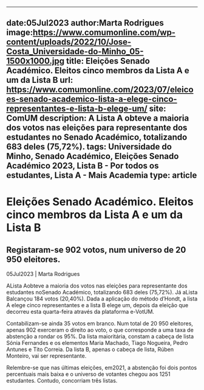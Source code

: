 
---
date:05Jul2023
author:Marta Rodrigues
image:https://www.comumonline.com/wp-content/uploads/2022/10/Jose-Costa_Universidade-do-Minho_05-1500x1000.jpg
title: Eleições Senado Académico. Eleitos cinco membros da Lista A e um da Lista B
url: https://www.comumonline.com/2023/07/eleicoes-senado-academico-lista-a-elege-cinco-representantes-e-lista-b-elege-um/
site: ComUM
description: A Lista A obteve a maioria dos votos nas eleições para representante dos estudantes no Senado Académico, totalizando 683 deles (75,72%).
tags: Universidade do Minho, Senado Académico, Eleições Senado Académico 2023, Lista B - Por todos os estudantes, Lista A - Mais Academia
type: article
---


# Eleições Senado Académico. Eleitos cinco membros da Lista A e um da Lista B

## Registaram-se 902 votos, num universo de 20 950 eleitores.

05Jul2023 | Marta Rodrigues

ALista Aobteve a maioria dos votos nas eleições para representante dos estudantes noSenado Académico, totalizando 683 deles (75,72%). Já aLista Balcançou 184 votos (20,40%). Dada a aplicação do método d’Hondt, a lista A elege cinco representantes e a lista B elege um, depois da eleição que decorreu esta quarta-feira através da plataforma e-VotUM.

Contabilizam-se ainda 35 votos em branco. Num total de 20 950 eleitores, apenas 902 exerceram o direito ao voto, o que corresponde a uma taxa de abstenção a rondar os 95%. Da lista maioritária, constam a cabeça de lista Sónia Fernandes e os elementos Maria Machado, Tiago Nogueira, Pedro Antunes e Tito Correia. Da lista B, apenas o cabeça de lista, Rúben Monteiro, vai ser representante.

Relembre-se que nas últimas eleições, em2021, a abstenção foi dois pontos percentuais mais baixa e o universo de votantes chegou aos 1251 estudantes. Contudo, concorriam três listas.

